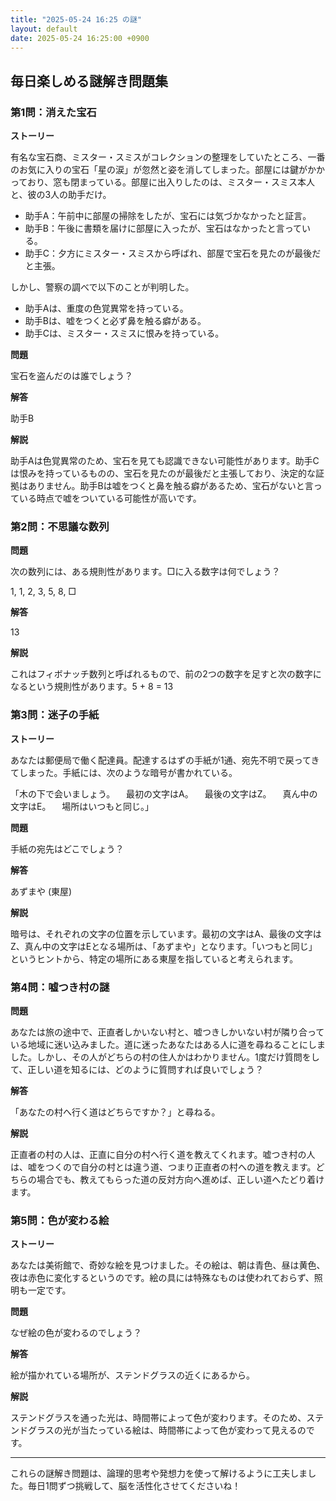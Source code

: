 ```yaml
---
title: "2025-05-24 16:25 の謎"
layout: default
date: 2025-05-24 16:25:00 +0900
---
```

## 毎日楽しめる謎解き問題集

### 第1問：消えた宝石

**ストーリー**

有名な宝石商、ミスター・スミスがコレクションの整理をしていたところ、一番のお気に入りの宝石「星の涙」が忽然と姿を消してしまった。部屋には鍵がかかっており、窓も閉まっている。部屋に出入りしたのは、ミスター・スミス本人と、彼の3人の助手だけ。

*   助手A：午前中に部屋の掃除をしたが、宝石には気づかなかったと証言。
*   助手B：午後に書類を届けに部屋に入ったが、宝石はなかったと言っている。
*   助手C：夕方にミスター・スミスから呼ばれ、部屋で宝石を見たのが最後だと主張。

しかし、警察の調べで以下のことが判明した。

*   助手Aは、重度の色覚異常を持っている。
*   助手Bは、嘘をつくと必ず鼻を触る癖がある。
*   助手Cは、ミスター・スミスに恨みを持っている。

**問題**

宝石を盗んだのは誰でしょう？

**解答**

助手B

**解説**

助手Aは色覚異常のため、宝石を見ても認識できない可能性があります。助手Cは恨みを持っているものの、宝石を見たのが最後だと主張しており、決定的な証拠はありません。助手Bは嘘をつくと鼻を触る癖があるため、宝石がないと言っている時点で嘘をついている可能性が高いです。

### 第2問：不思議な数列

**問題**

次の数列には、ある規則性があります。□に入る数字は何でしょう？

1, 1, 2, 3, 5, 8, □

**解答**

13

**解説**

これはフィボナッチ数列と呼ばれるもので、前の2つの数字を足すと次の数字になるという規則性があります。5 + 8 = 13

### 第3問：迷子の手紙

**ストーリー**

あなたは郵便局で働く配達員。配達するはずの手紙が1通、宛先不明で戻ってきてしまった。手紙には、次のような暗号が書かれている。

「木の下で会いましょう。
　最初の文字はA。
　最後の文字はZ。
　真ん中の文字はE。
　場所はいつもと同じ。」

**問題**

手紙の宛先はどこでしょう？

**解答**

あずまや (東屋)

**解説**

暗号は、それぞれの文字の位置を示しています。最初の文字はA、最後の文字はZ、真ん中の文字はEとなる場所は、「あずまや」となります。「いつもと同じ」というヒントから、特定の場所にある東屋を指していると考えられます。

### 第4問：嘘つき村の謎

**問題**

あなたは旅の途中で、正直者しかいない村と、嘘つきしかいない村が隣り合っている地域に迷い込みました。道に迷ったあなたはある人に道を尋ねることにしました。しかし、その人がどちらの村の住人かはわかりません。1度だけ質問をして、正しい道を知るには、どのように質問すれば良いでしょう？

**解答**

「あなたの村へ行く道はどちらですか？」と尋ねる。

**解説**

正直者の村の人は、正直に自分の村へ行く道を教えてくれます。嘘つき村の人は、嘘をつくので自分の村とは違う道、つまり正直者の村への道を教えます。どちらの場合でも、教えてもらった道の反対方向へ進めば、正しい道へたどり着けます。

### 第5問：色が変わる絵

**ストーリー**

あなたは美術館で、奇妙な絵を見つけました。その絵は、朝は青色、昼は黄色、夜は赤色に変化するというのです。絵の具には特殊なものは使われておらず、照明も一定です。

**問題**

なぜ絵の色が変わるのでしょう？

**解答**

絵が描かれている場所が、ステンドグラスの近くにあるから。

**解説**

ステンドグラスを通った光は、時間帯によって色が変わります。そのため、ステンドグラスの光が当たっている絵は、時間帯によって色が変わって見えるのです。

---

これらの謎解き問題は、論理的思考や発想力を使って解けるように工夫しました。毎日1問ずつ挑戦して、脳を活性化させてくださいね！
